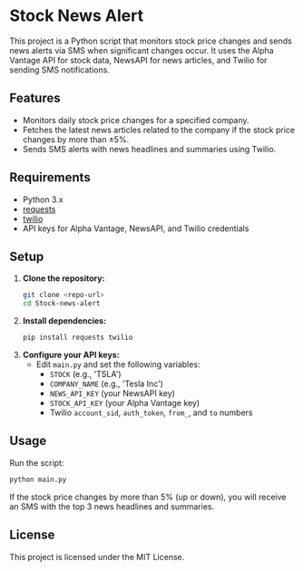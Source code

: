 # Stock News Alert

This project is a Python script that monitors stock price changes and sends news alerts via SMS when significant changes occur. It uses the Alpha Vantage API for stock data, NewsAPI for news articles, and Twilio for sending SMS notifications.

## Features
- Monitors daily stock price changes for a specified company.
- Fetches the latest news articles related to the company if the stock price changes by more than ±5%.
- Sends SMS alerts with news headlines and summaries using Twilio.

## Requirements
- Python 3.x
- [requests](https://pypi.org/project/requests/)
- [twilio](https://pypi.org/project/twilio/)
- API keys for Alpha Vantage, NewsAPI, and Twilio credentials

## Setup
1. **Clone the repository:**
   ```bash
   git clone <repo-url>
   cd Stock-news-alert
   ```
2. **Install dependencies:**
   ```bash
   pip install requests twilio
   ```
3. **Configure your API keys:**
   - Edit `main.py` and set the following variables:
     - `STOCK` (e.g., 'TSLA')
     - `COMPANY_NAME` (e.g., 'Tesla Inc')
     - `NEWS_API_KEY` (your NewsAPI key)
     - `STOCK_API_KEY` (your Alpha Vantage key)
     - Twilio `account_sid`, `auth_token`, `from_`, and `to` numbers

## Usage
Run the script:
```bash
python main.py
```

If the stock price changes by more than 5% (up or down), you will receive an SMS with the top 3 news headlines and summaries.

## License
This project is licensed under the MIT License.
